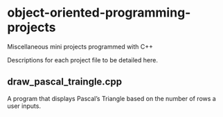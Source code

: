 # object-oriented-programming-projects
Miscellaneous mini projects programmed with C++

Descriptions for each project file to be detailed here.


## draw_pascal_traingle.cpp
A program that displays Pascal’s Triangle based on the number of rows a user inputs.
